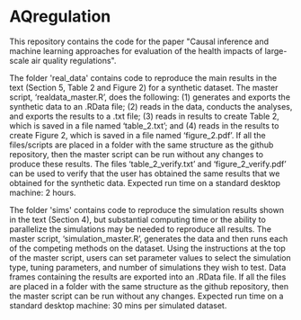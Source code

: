 # AQregulation

This repository contains the code for the paper "Causal inference and machine learning approaches for evaluation of the health impacts of large-scale air quality regulations".

The folder 'real_data' contains code to reproduce the main results in the text (Section 5, Table 2 and Figure 2) for a synthetic dataset. The master script, ‘realdata_master.R’, does the following: (1) generates and exports the synthetic data to an .RData file; (2) reads in the data, conducts the analyses, and exports the results to a .txt file; (3) reads in results to create Table 2, which is saved in a file named ‘table_2.txt’; and (4) reads in the results to create Figure 2, which is saved in a file named ‘figure_2.pdf’. If all the files/scripts are placed in a folder with the same structure as the github repository, then the master script can be run without any changes to produce these results. The files ‘table_2_verify.txt’ and ‘figure_2_verify.pdf’ can be used to verify that the user has obtained the same results that we obtained for the synthetic data. Expected run time on a standard desktop machine: 2 hours.

The folder 'sims' contains code to reproduce the simulation results shown in the text (Section 4), but substantial computing time or the ability to parallelize the simulations may be needed to reproduce all results. The master script, ‘simulation_master.R’, generates the data and then runs each of the competing methods on the dataset. Using the instructions at the top of the master script, users can set parameter values to select the simulation type, tuning parameters, and number of simulations they wish to test.  Data frames containing the results are exported into an .RData file. If all the files are placed in a folder with the same structure as the github repository, then the master script can be run without any changes. Expected run time on a standard desktop machine: 30 mins per simulated dataset.
